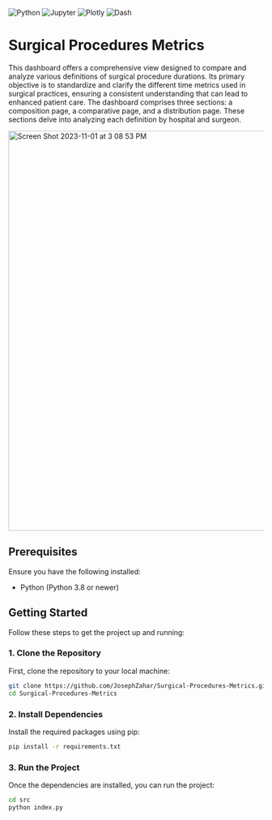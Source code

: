 <img alt="Python" src="https://img.shields.io/badge/Python%20-%2314354C.svg?style=flat-square&logo=python&logoColor=white" /> <img alt="Jupyter" src="https://img.shields.io/badge/Jupyter-F37626?style=for-the-badge&logo=jupyter&logoColor=white&style=flat" /> <img alt="Plotly" src="https://img.shields.io/badge/Plotly-3F4F75?logo=Plotly&logoColor=white&style=flat" /> <img alt="Dash" src="https://img.shields.io/badge/Dash-008DE4?logo=Dash&logoColor=white&style=flat" />

# Surgical Procedures Metrics
This dashboard offers a comprehensive view designed to compare and analyze various definitions of surgical procedure durations. Its primary objective is to standardize and clarify the different time metrics used in surgical practices, ensuring a consistent understanding that can lead to enhanced patient care. The dashboard comprises three sections: a composition page, a comparative page, and a distribution page. These sections delve into analyzing each definition by hospital and surgeon. 

<img width="789" alt="Screen Shot 2023-11-01 at 3 08 53 PM" src="https://github.com/JosephZahar/Surgical-Procedures-Metrics/assets/70657426/ae9d5125-de1a-4f13-b76b-8ccc08deef04">

## Prerequisites
Ensure you have the following installed:
- Python (Python 3.8 or newer)

## Getting Started
Follow these steps to get the project up and running:

### 1. Clone the Repository
First, clone the repository to your local machine:

```bash
git clone https://github.com/JosephZahar/Surgical-Procedures-Metrics.git
cd Surgical-Procedures-Metrics
```

### 2. Install Dependencies
Install the required packages using pip:

```bash
pip install -r requirements.txt
```

### 3. Run the Project
Once the dependencies are installed, you can run the project:

```bash
cd src
python index.py
```
